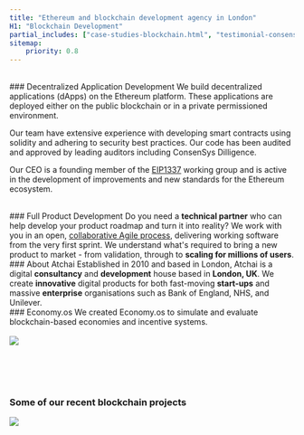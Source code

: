 ```yaml
---
title: "Ethereum and blockchain development agency in London"
H1: "Blockchain Development"
partial_includes: ["case-studies-blockchain.html", "testimonial-consensys.html"]
sitemap:
    priority: 0.8
---
```


<br>
### Decentralized Application Development
We build decentralized applications (dApps) on the Ethereum platform. These applications are deployed either on the public blockchain or in a private permissioned environment.  

Our team have extensive experience with developing smart contracts using solidity and adhering to security best practices.  Our code has been audited and approved by leading auditors including ConsenSys Dilligence.

Our CEO is a founding member of the <a href="https://1337alliance.com/">EIP1337</a> working group and is active in the development of improvements and new standards for the Ethereum ecosystem.

<br>
### Full Product Development
Do you need a <strong>technical partner</strong> who can help develop your product roadmap and turn it into reality?  We work with you in an open, <a href="about-us/how-we-work/">collaborative Agile process</a>, delivering working software from the very first sprint.  We understand what's required to bring a new product to market - from validation, through to <strong>scaling for millions of users</strong>.

<br>
### About Atchai
Established in 2010 and based in London, Atchai is a digital <strong>consultancy</strong> and <strong>development</strong> house based in <strong>London, UK</strong>. We create <strong>innovative</strong> digital products for both fast-moving <strong>start-ups</strong> and massive <strong>enterprise</strong> organisations such as Bank of England, NHS, and Unilever.

<br>
### Economy.os
We created Economy.os to simulate and evaluate blockchain-based economies and incentive systems.</h4>
<br>
<br>

<div class="header-graphic">
  <a href="/blog/2018-12-31-simulation-mythx-token-ethereum/"><img src="/images/img-economy-os.png"></a>
</div>

<br>
<br>
<br>

<br>

<!---
#### From our blog

<span class="single-post-link">[How to run a successful chatbot project](/blog/2016-09-02-successful-chatbot-project)</span><br>
--->
### Some of our recent blockchain projects
<div class="icon-arrow-down">
	<img src="/images/arrow-down.svg">
</div>
